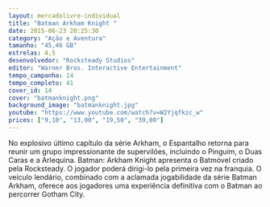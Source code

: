 ```yaml
---
layout: mercadolivre-individual
title: "Batman Arkham Knight "
date: 2015-06-23 20:25:30
category: "Ação e Aventura"
tamanho: "45,46 GB"
estrelas: 4,5
desenvolvedor: "Rocksteady Studios"
editor: "Warner Bros. Interactive Entertainment"
tempo_campanha: 14
tempo_completo: 41
cover_id: 14
cover: "batmanknight.png"
background_image: "batmanknight.jpg"
youtube: "https://www.youtube.com/watch?v=W2Yjqfkzc_w"
prices: ["9,10", "13,00", "19,50", "39,00"]
---
```


No explosivo último capítulo da série Arkham, o Espantalho retorna para reunir um grupo impressionante de supervilões, incluindo o Pinguim, o Duas Caras e a Arlequina. Batman: Arkham Knight apresenta o Batmóvel criado pela Rocksteady. O jogador poderá dirigi-lo pela primeira vez na franquia. O veículo lendário, combinado com a aclamada jogabilidade da série Batman Arkham, oferece aos jogadores uma experiência definitiva com o Batman ao percorrer Gotham City.
